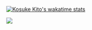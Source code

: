 [![Kosuke Kito's wakatime stats](https://github-readme-stats.vercel.app/api/wakatime?username=kitoko552&layout=compact&theme=nord)](https://github.com/anuraghazra/github-readme-stats)  

<img src="https://komarev.com/ghpvc/?username=kitoko552&color=blue&style=flat"/>
